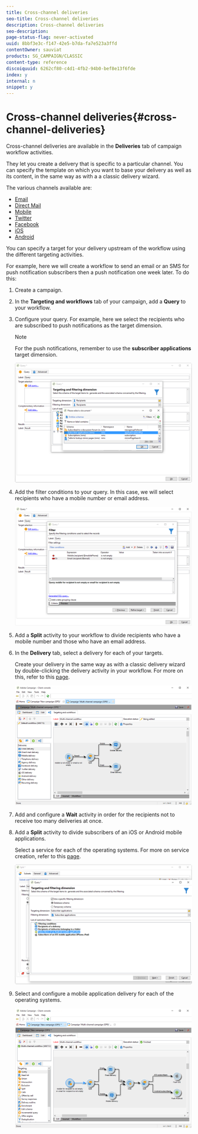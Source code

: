 ```yaml
---
title: Cross-channel deliveries
seo-title: Cross-channel deliveries
description: Cross-channel deliveries
seo-description: 
page-status-flag: never-activated
uuid: 8bbf3e3c-f147-42e5-b7da-fa7e523a3ffd
contentOwner: sauviat
products: SG_CAMPAIGN/CLASSIC
content-type: reference
discoiquuid: 6262cf80-c4d1-4fb2-94b0-bef8e13f6fde
index: y
internal: n
snippet: y
---
```


# Cross-channel deliveries{#cross-channel-deliveries}

Cross-channel deliveries are available in the **Deliveries** tab of campaign workflow activities.

They let you create a delivery that is specific to a particular channel. You can specify the template on which you want to base your delivery as well as its content, in the same way as with a a classic delivery wizard.

The various channels available are:

* [Email](../../delivery/using/about-email-channel.md)
* [Direct Mail](../../delivery/using/about-direct-mail-channel.md)
* [Mobile](../../delivery/using/sms-channel.md)
* [Twitter](../../social/using/publishing-on-twitter.md)
* [Facebook](../../social/using/publishing-on-facebook.md)
* [iOS](../../delivery/using/creating-notifications.md#sending-notifications-on-ios)
* [Android](../../delivery/using/creating-notifications.md#sending-notifications-on-android)

You can specify a target for your delivery upstream of the workflow using the different targeting activities.

For example, here we will create a workflow to send an email or an SMS for push notification subscribers then a push notification one week later. To do this:

1. Create a campaign.
1. In the **Targeting and workflows** tab of your campaign, add a **Query** to your workflow.
1. Configure your query. For example, here we select the recipients who are subscribed to push notifications as the target dimension.

   >[!NOTE]
   >
   >For the push notifications, remember to use the **subscriber applications** target dimension.

   ![](assets/cross_channel_delivery_1.png)

1. Add the filter conditions to your query. In this case, we will select recipients who have a mobile number or email address.

   ![](assets/cross_channel_delivery_2.png)

1. Add a **Split** activity to your workflow to divide recipients who have a mobile number and those who have an email address.
1. In the **Delivery** tab, select a delivery for each of your targets.

   Create your delivery in the same way as with a classic delivery wizard by double-clicking the delivery activity in your workflow. For more on this, refer to this [page](../../delivery/using/about-email-channel.md).

   ![](assets/cross_channel_delivery_3.png)

1. Add and configure a **Wait** activity in order for the recipients not to receive too many deliveries at once.
1. Add a **Split** activity to divide subscribers of an iOS or Android mobile applications.

   Select a service for each of the operating systems. For more on service creation, refer to this [page](../../delivery/using/setting-up-mobile-app-channel.md#creating-the-service-and-collecting-subscriptions).

   ![](assets/cross_channel_delivery_4.png)

1. Select and configure a mobile application delivery for each of the operating systems.

   ![](assets/cross_channel_delivery_5.png)

